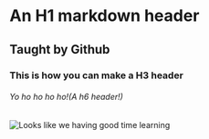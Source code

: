 # An H1 markdown header
## Taught by Github
### This is how you can make a H3 header
###### Yo ho ho ho ho!(A h6 header!)
![Looks like we having good time learning](https://previews.123rf.com/images/captainvector/captainvector1602/captainvector160236363/53231236-students-in-class.jpg)
